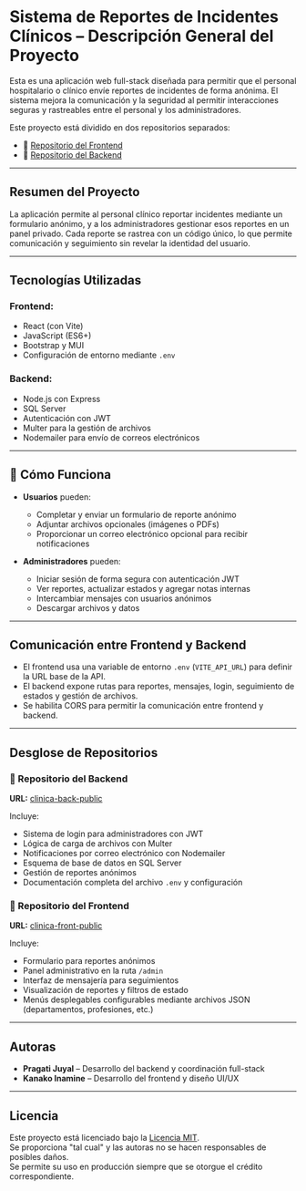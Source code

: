 # Sistema de Reportes de Incidentes Clínicos – Descripción General del Proyecto

Esta es una aplicación web full-stack diseñada para permitir que el personal hospitalario o clínico envíe reportes de incidentes de forma anónima. El sistema mejora la comunicación y la seguridad al permitir interacciones seguras y rastreables entre el personal y los administradores.

Este proyecto está dividido en dos repositorios separados:

- 🔗 [Repositorio del Frontend](https://github.com/Project-CSF-2025/clinica-front-public)  
- 🔗 [Repositorio del Backend](https://github.com/Project-CSF-2025/clinica-back-public)

---

## Resumen del Proyecto

La aplicación permite al personal clínico reportar incidentes mediante un formulario anónimo, y a los administradores gestionar esos reportes en un panel privado. Cada reporte se rastrea con un código único, lo que permite comunicación y seguimiento sin revelar la identidad del usuario.

---

## Tecnologías Utilizadas

### Frontend:
- React (con Vite)
- JavaScript (ES6+)
- Bootstrap y MUI
- Configuración de entorno mediante `.env`

### Backend:
- Node.js con Express
- SQL Server
- Autenticación con JWT
- Multer para la gestión de archivos
- Nodemailer para envío de correos electrónicos

---

## 🔧 Cómo Funciona

- **Usuarios** pueden:
  - Completar y enviar un formulario de reporte anónimo
  - Adjuntar archivos opcionales (imágenes o PDFs)
  - Proporcionar un correo electrónico opcional para recibir notificaciones

- **Administradores** pueden:
  - Iniciar sesión de forma segura con autenticación JWT
  - Ver reportes, actualizar estados y agregar notas internas
  - Intercambiar mensajes con usuarios anónimos
  - Descargar archivos y datos

---

## Comunicación entre Frontend y Backend

- El frontend usa una variable de entorno `.env` (`VITE_API_URL`) para definir la URL base de la API.
- El backend expone rutas para reportes, mensajes, login, seguimiento de estados y gestión de archivos.
- Se habilita CORS para permitir la comunicación entre frontend y backend.

---

## Desglose de Repositorios

### 🔸 Repositorio del Backend

**URL:** [clinica-back-public](https://github.com/Project-CSF-2025/clinica-back-public)

Incluye:

- Sistema de login para administradores con JWT
- Lógica de carga de archivos con Multer
- Notificaciones por correo electrónico con Nodemailer
- Esquema de base de datos en SQL Server
- Gestión de reportes anónimos
- Documentación completa del archivo `.env` y configuración

### 🔸 Repositorio del Frontend

**URL:** [clinica-front-public](https://github.com/Project-CSF-2025/clinica-front-public)

Incluye:

- Formulario para reportes anónimos
- Panel administrativo en la ruta `/admin`
- Interfaz de mensajería para seguimientos
- Visualización de reportes y filtros de estado
- Menús desplegables configurables mediante archivos JSON (departamentos, profesiones, etc.)

---

## Autoras

- **Pragati Juyal** – Desarrollo del backend y coordinación full-stack  
- **Kanako Inamine** – Desarrollo del frontend y diseño UI/UX

---

## Licencia

Este proyecto está licenciado bajo la [Licencia MIT](./LICENSE).  
Se proporciona "tal cual" y las autoras no se hacen responsables de posibles daños.  
Se permite su uso en producción siempre que se otorgue el crédito correspondiente.
